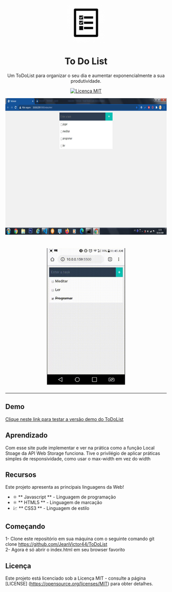 <h1 align = "center">
  <br>
    <img src = "img/LogoToDoList.jpg" alt = "Logo ToDoList" width = "120">
  <br>
  <br>
  To Do List
</h1>

<p align = "center"> Um ToDoList para organizar o seu dia e aumentar exponencialmente a sua produtividade.</p>

<p align = "center">
  <a href="https://opensource.org/licenses/MIT">
    <img src = "https://img.shields.io/badge/License-MIT-blue.svg" alt = "Licença MIT">
  </a>
</p>

<div >
  <img src = "img/ToDoList-PC.jpeg" alt = "demo" height = "425" >
  <h1 align="center"> <img src = "img/ToDoList-Android.gif" alt = "Gif ToDoList Android" height = "425"></h1>
</div>

<hr />

## Demo 
 
<a href=" https://todolistbyjeanmachado.netlify.app" target="_blank" >Clique neste link para testar a versão demo do ToDoList</a>

## Aprendizado
 Com esse site pude implementar e ver na prática como a função Local Stoage da API Web Storage funciona. Tive o privilégio de aplicar práticas simples de responsividade, como usar o max-width em vez do width
 
 
## Recursos

Este projeto apresenta as principais linguagens da Web!

- ⚛️ ** Javascript ** - Linguagem de programação
- ⚛️ ** HTML5 ** - Linguagem de marcação
- 💹 ** CSS3 ** - Linguagem de estilo

## Começando

1- Clone este repositório em sua máquina com o seguinte comando git clone https://github.com/JeanVictor44/ToDoList<br />
2- Agora é só abrir o index.html em seu browser favorito



## Licença

Este projeto está licenciado sob a Licença MIT - consulte a página [LICENSE] (https://opensource.org/licenses/MIT) para obter detalhes.
